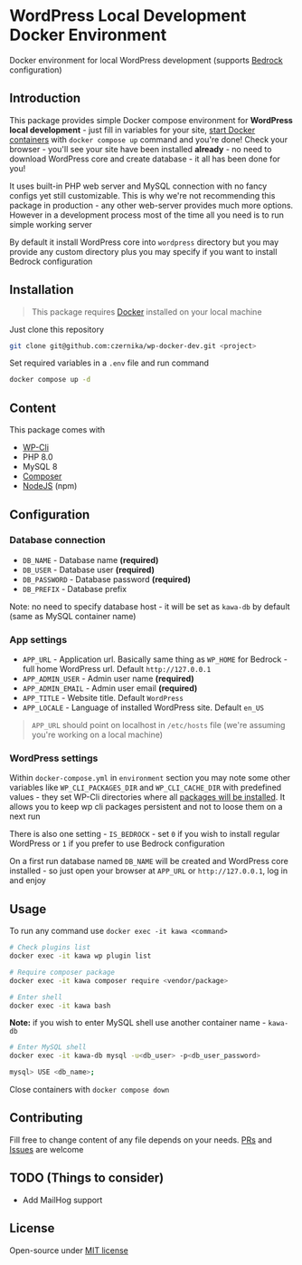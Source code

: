 # WordPress Local Development Docker Environment

Docker environment for local WordPress development (supports [Bedrock](https://docs.roots.io/bedrock/master/installation/) configuration)

## Introduction

This package provides simple Docker compose environment for **WordPress local development** - just fill in variables for your site, [start Docker containers](https://docs.docker.com/engine/reference/commandline/compose_up/) with `docker compose up` command and you're done! Check your browser - you'll see your site have been installed **already** - no need to download WordPress core and create database - it all has been done for you!

It uses built-in PHP web server and MySQL connection with no fancy configs yet still customizable. This is why we're not recommending this package in production - any other web-server provides much more options. However in a development process most of the time all you need is to run simple working server

By default it install WordPress core into `wordpress` directory but you may provide any custom directory plus you may specify if you want to install Bedrock configuration

## Installation

> This package requires [Docker](https://www.docker.com/) installed on your local machine

Just clone this repository

```sh
git clone git@github.com:czernika/wp-docker-dev.git <project>
```

Set required variables in a `.env` file and run command

```sh
docker compose up -d
```

## Content

This package comes with

- [WP-Cli](https://wp-cli.org/)
- PHP 8.0
- MySQL 8
- [Composer](https://getcomposer.org/)
- [NodeJS](https://nodejs.org/en/) (npm)

## Configuration

### Database connection

- `DB_NAME` - Database name **(required)**
- `DB_USER` - Database user **(required)**
- `DB_PASSWORD` - Database password **(required)**
- `DB_PREFIX` - Database prefix

Note: no need to specify database host - it will be set as `kawa-db` by default (same as MySQL container name)

### App settings

- `APP_URL` - Application url. Basically same thing as `WP_HOME` for Bedrock - full home WordPress url. Default `http://127.0.0.1`
- `APP_ADMIN_USER` - Admin user name **(required)**
- `APP_ADMIN_EMAIL` - Admin user email **(required)**
- `APP_TITLE` - Website title. Default `WordPress`
- `APP_LOCALE` - Language of installed WordPress site. Default `en_US`

> `APP_URL` should point on localhost in `/etc/hosts` file (we're assuming you're working on a local machine)

### WordPress settings

Within `docker-compose.yml` in `environment` section you may note some other variables like `WP_CLI_PACKAGES_DIR` and `WP_CLI_CACHE_DIR` with predefined values - they set WP-Cli directories where all [packages will be installed](https://make.wordpress.org/cli/handbook/guides/sharing-wp-cli-packages/#wp_cli_packages_dir-environment-variable). It allows you to keep wp cli packages persistent and not to loose them on a next run

There is also one setting - `IS_BEDROCK` - set `0` if you wish to install regular WordPress or `1` if you prefer to use Bedrock configuration

On a first run database named `DB_NAME` will be created and WordPress core installed - so just open your browser at `APP_URL` or `http://127.0.0.1`, log in and enjoy

## Usage

To run any command use `docker exec -it kawa <command>`

```sh
# Check plugins list
docker exec -it kawa wp plugin list

# Require composer package
docker exec -it kawa composer require <vendor/package>

# Enter shell
docker exec -it kawa bash
```

**Note:** if you wish to enter MySQL shell use another container name - `kawa-db`

```sh
# Enter MySQL shell
docker exec -it kawa-db mysql -u<db_user> -p<db_user_password>

mysql> USE <db_name>;
```

Close containers with `docker compose down`

## Contributing

Fill free to change content of any file depends on your needs. [PRs](https://github.com/czernika/wp-docker-dev/pulls) and [Issues](https://github.com/czernika/wp-docker-dev/issues) are welcome

## TODO (Things to consider)

- Add MailHog support

## License

Open-source under [MIT license](LICENSE.md)